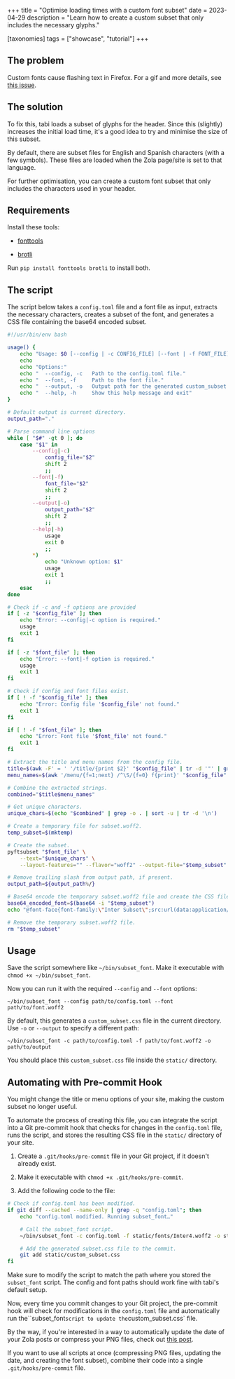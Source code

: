 +++
title = "Optimise loading times with a custom font subset"
date = 2023-04-29
description = "Learn how to create a custom subset that only includes the necessary glyphs."

[taxonomies]
tags = ["showcase", "tutorial"]
+++

## The problem

Custom fonts cause flashing text in Firefox. For a gif and more details, see [this issue](https://github.com/welpo/tabi/issues/75).

## The solution

To fix this, tabi loads a subset of glyphs for the header. Since this (slightly) increases the initial load time, it's a good idea to try and minimise the size of this subset.

By default, there are subset files for English and Spanish characters (with a few symbols). These files are loaded when the Zola page/site is set to that language.

For further optimisation, you can create a custom font subset that only includes the characters used in your header.

## Requirements

Install these tools:

- [fonttools](https://github.com/fonttools/fonttools)

- [brotli](https://github.com/google/brotli)

Run `pip install fonttools brotli` to install both.

## The script

The script below takes a `config.toml` file and a font file as input, extracts the necessary characters, creates a subset of the font, and generates a CSS file containing the base64 encoded subset.

```bash
#!/usr/bin/env bash

usage() {
    echo "Usage: $0 [--config | -c CONFIG_FILE] [--font | -f FONT_FILE] [--output | -o OUTPUT_PATH]"
    echo
    echo "Options:"
    echo "  --config, -c   Path to the config.toml file."
    echo "  --font, -f     Path to the font file."
    echo "  --output, -o   Output path for the generated custom_subset.css file (default: current directory)"
    echo "  --help, -h     Show this help message and exit"
}

# Default output is current directory.
output_path="."

# Parse command line options
while [ "$#" -gt 0 ]; do
    case "$1" in
        --config|-c)
            config_file="$2"
            shift 2
            ;;
        --font|-f)
            font_file="$2"
            shift 2
            ;;
        --output|-o)
            output_path="$2"
            shift 2
            ;;
        --help|-h)
            usage
            exit 0
            ;;
        *)
            echo "Unknown option: $1"
            usage
            exit 1
            ;;
    esac
done

# Check if -c and -f options are provided
if [ -z "$config_file" ]; then
    echo "Error: --config|-c option is required."
    usage
    exit 1
fi

if [ -z "$font_file" ]; then
    echo "Error: --font|-f option is required."
    usage
    exit 1
fi

# Check if config and font files exist.
if [ ! -f "$config_file" ]; then
    echo "Error: Config file '$config_file' not found."
    exit 1
fi

if [ ! -f "$font_file" ]; then
    echo "Error: Font file '$font_file' not found."
    exit 1
fi

# Extract the title and menu names from the config file.
title=$(awk -F' = ' '/title/{print $2}' "$config_file" | tr -d '"' | grep -v "atom feed")
menu_names=$(awk '/menu/{f=1;next} /^\S/{f=0} f{print}' "$config_file" | awk -F' = ' '/name/{print $2}' | tr -d '"' )

# Combine the extracted strings.
combined="$title$menu_names"

# Get unique characters.
unique_chars=$(echo "$combined" | grep -o . | sort -u | tr -d '\n')

# Create a temporary file for subset.woff2.
temp_subset=$(mktemp)

# Create the subset.
pyftsubset "$font_file" \
    --text="$unique_chars" \
    --layout-features="" --flavor="woff2" --output-file="$temp_subset" --with-zopfli

# Remove trailing slash from output path, if present.
output_path=${output_path%/}

# Base64 encode the temporary subset.woff2 file and create the CSS file.
base64_encoded_font=$(base64 -i "$temp_subset")
echo "@font-face{font-family:\"Inter Subset\";src:url(data:application/font-woff2;base64,$base64_encoded_font);}" > "$output_path/custom_subset.css"

# Remove the temporary subset.woff2 file.
rm "$temp_subset"
```

## Usage

Save the script somewhere like `~/bin/subset_font`. Make it executable with `chmod +x ~/bin/subset_font`.

Now you can run it with the required `--config` and `--font` options:

```
~/bin/subset_font --config path/to/config.toml --font path/to/font.woff2
```
By default, this generates a `custom_subset.css` file in the current directory. Use `-o` or `--output` to specify a different path:

```
~/bin/subset_font -c path/to/config.toml -f path/to/font.woff2 -o path/to/output
```

You should place this `custom_subset.css` file inside the `static/` directory.


## Automating with Pre-commit Hook

You might change the title or menu options of your site, making the custom subset no longer useful.

To automate the process of creating this file, you can integrate the script into a Git pre-commit hook that checks for changes in the `config.toml` file, runs the script, and stores the resulting CSS file in the `static/` directory of your site.

1. Create a `.git/hooks/pre-commit` file in your Git project, if it doesn't already exist.

2. Make it executable with `chmod +x .git/hooks/pre-commit`.

3. Add the following code to the file:

```bash
# Check if config.toml has been modified.
if git diff --cached --name-only | grep -q "config.toml"; then
    echo "config.toml modified. Running subset_font…"

    # Call the subset_font script.
    ~/bin/subset_font -c config.toml -f static/fonts/Inter4.woff2 -o static/

    # Add the generated subset.css file to the commit.
    git add static/custom_subset.css
fi
```

Make sure to modify the script to match the path where you stored the `subset_font` script. The config and font paths should work fine with tabi's default setup.

Now, every time you commit changes to your Git project, the pre-commit hook will check for modifications in the `config.toml` file and automatically run the``subset_font` script to update the `custom_subset.css` file.

By the way, if you're interested in a way to automatically update the date of your Zola posts or compress your PNG files, check out [this post](https://welpo.ooo/blog/zola-date-git-hook/).

If you want to use all scripts at once (compressing PNG files, updating the date, and creating the font subset), combine their code into a single `.git/hooks/pre-commit` file.
